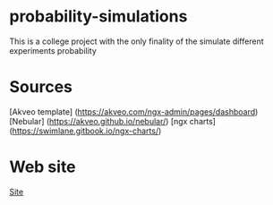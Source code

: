 # probability-simulations

This is a college project with the only finality of the simulate different experiments probability

# Sources

[Akveo template] (https://akveo.com/ngx-admin/pages/dashboard)
[Nebular] (https://akveo.github.io/nebular/)
[ngx charts] (https://swimlane.gitbook.io/ngx-charts/)

# Web site

[Site](https://probability-simulations.web.app/pages/dashboard)
